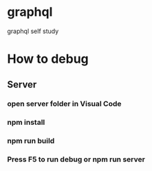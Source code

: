 # graphql
graphql self study

# How to debug
## Server
### open server folder in Visual Code
### npm install
### npm run build
### Press F5 to run debug or npm run server 
